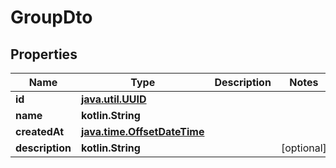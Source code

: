 
# GroupDto

## Properties
Name | Type | Description | Notes
------------ | ------------- | ------------- | -------------
**id** | [**java.util.UUID**](java.util.UUID) |  | 
**name** | **kotlin.String** |  | 
**createdAt** | [**java.time.OffsetDateTime**](java.time.OffsetDateTime) |  | 
**description** | **kotlin.String** |  |  [optional]




